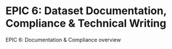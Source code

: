 
# EPIC 6: Dataset Documentation, Compliance & Technical Writing

<EpicCardsSlide
  :cards="[
    {
      title: 'Objective',
      themeColor: 'primary',
      icon: '🎯',
      pros: [
        'Ensure all datasets, software, and processes are documented to meet AI Act, SBOM, and enterprise compliance requirements, and provide clear technical writing for users and engineers.'
      ]
    },
    {
      title: 'Features',
      themeColor: 'info',
      icon: 'i-carbon:list',
      pros: [
        'Metadata: source, purpose, bias checks, version control',
        'Documentation platform for dataset and code tracking',
        'Engineer access: export options, readme integration, reuse guidelines',
        'SBOM generation for every release (SPDX/CycloneDX format)',
        'Vulnerability and license compliance checks for all dependencies',
        'Audit trail for all compliance activities',
        'Technical documentation: user guides, integration manuals, benchmarking instructions, release notes'
      ]
    },
    {
      title: 'Success Metrics',
      themeColor: 'success',
      icon: 'i-carbon:chart-bar',
      pros: [
        '100% of datasets and code modules documented with required metadata',
        'SBOM generated and reviewed for every release',
        'All dependencies pass vulnerability and license checks',
        'Documentation platform accessible to all engineers',
        'Technical documentation reviewed and approved by engineering and QA',
        'No compliance audit failures'
      ]
    }
  ]"
/>

<div class="text-xs opacity-50 mt-4">EPIC 6: Documentation & Compliance overview</div>
